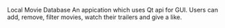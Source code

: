 Local Movie Database
An appication which uses Qt api for GUI.
Users can add, remove, filter movies, watch their trailers and give a like.